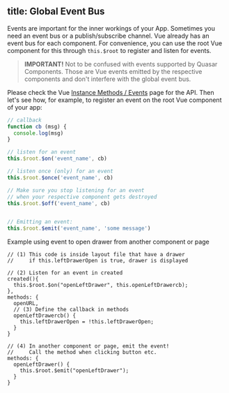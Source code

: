 title: Global Event Bus
---
Events are important for the inner workings of your App.
Sometimes you need an event bus or a publish/subscribe channel. Vue already has an event bus for each component. For convenience, you can use the root Vue component for this through `this.$root` to register and listen for events.

> **IMPORTANT!**
> Not to be confused with events supported by Quasar Components. Those are Vue events emitted by the respective components and don't interfere with the global event bus.

Please check the Vue [Instance Methods / Events](https://vuejs.org/v2/api/#Instance-Methods-Events) page for the API. Then let's see how, for example, to register an event on the root Vue component of your app:

```js
// callback
function cb (msg) {
  console.log(msg)
}

// listen for an event
this.$root.$on('event_name', cb)

// listen once (only) for an event
this.$root.$once('event_name', cb)

// Make sure you stop listening for an event
// when your respective component gets destroyed
this.$root.$off('event_name', cb)


// Emitting an event:
this.$root.$emit('event_name', 'some message')
```

Example using event to open drawer from another component or page

```
// (1) This code is inside layout file that have a drawer
//     if this.leftDrawerOpen is true, drawer is displayed

// (2) Listen for an event in created
created(){
  this.$root.$on("openLeftDrawer", this.openLeftDrawercb);
},
methods: {
  openURL,
  // (3) Define the callback in methods
  openLeftDrawercb() {
    this.leftDrawerOpen = !this.leftDrawerOpen;
  }
}

// (4) In another component or page, emit the event!
//     Call the method when clicking button etc.
methods: {
  openLeftDrawer() {
    this.$root.$emit("openLeftDrawer");
  }
}
```

